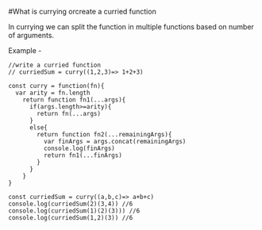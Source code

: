 #What is currying orcreate a curried function

In currying we can split the function in multiple functions based on number of arguments.

Example - 

```
//write a curried function  
// curriedSum = curry((1,2,3)=> 1+2+3)

const curry = function(fn){
  var arity = fn.length
    return function fn1(...args){
      if(args.length>=arity){
        return fn(...args)
      }
      else{
        return function fn2(...remainingArgs){
          var finArgs = args.concat(remainingArgs)
          console.log(finArgs)
          return fn1(...finArgs)
        }
      }
    }
}

const curriedSum = curry((a,b,c)=> a+b+c)
console.log(curriedSum(2)(3,4)) //6
console.log(curriedSum(1)(2)(3))) //6
console.log(curriedSum(1,2)(3)) //6
```